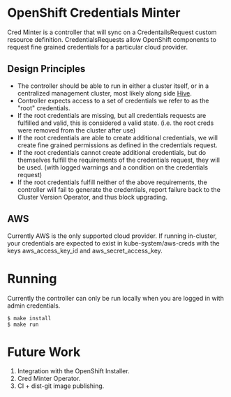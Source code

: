 # OpenShift Credentials Minter

Cred Minter is a controller that will sync on a CredentailsRequest custom
resource definition. CredentialsRequests allow OpenShift components to
request fine grained credentials for a particular cloud provider.

## Design Principles

  * The controller should be able to run in either a cluster itself, or in a centralized management cluster, most likely along side [Hive](https://github.com/openshift/hive).
  * Controller expects access to a set of credentials we refer to as the "root" credentials.
  * If the root credentials are missing, but all credentials requests are fulfilled and valid, this is considered a valid state. (i.e. the root creds were removed from the cluster after use)
  * If the root credentials are able to create additional credentials, we will create fine grained permissions as defined in the credentials request.
  * If the root credentials cannot create additional credentials, but do themselves fulfill the requirements of the credentials request, they will be used. (with logged warnings and a condition on the credentials request)
  * If the root credentials fulfill neither of the above requirements, the controller will fail to generate the credentials, report failure back to the Cluster Version Operator, and thus block upgrading.

## AWS

Currently AWS is the only supported cloud provider. If running in-cluster, your credentials are expected to exist in kube-system/aws-creds with the keys aws_access_key_id and aws_secret_access_key.

# Running

Currently the controller can only be run locally when you are logged in with admin credentials.

```
$ make install
$ make run
```

# Future Work

  1. Integration with the OpenShift Installer.
  1. Cred Minter Operator.
  1. CI + dist-git image publishing.
